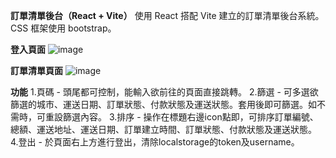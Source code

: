**訂單清單後台（React + Vite）**
使用 React 搭配 Vite 建立的訂單清單後台系統。CSS 框架使用 bootstrap。

**登入頁面**
![image](https://github.com/user-attachments/assets/47865d5f-aa20-40a7-8b3e-2fe3f3cf1498)

**訂單清單頁面**
![image](https://github.com/user-attachments/assets/136617df-ab54-4a79-8cd0-afa098dcc733)

**功能**
1.頁碼 - 頭尾都可控制，能輸入欲前往的頁面直接跳轉。
2.篩選 - 可多選欲篩選的城市、運送日期、訂單狀態、付款狀態及運送狀態。套用後即可篩選。如不需時，可重設篩選內容。
3.排序 - 操作在標題右邊icon點即，可排序訂單編號、總額、運送地址、運送日期、訂單建立時間、訂單狀態、付款狀態及運送狀態。
4.登出 - 於頁面右上方進行登出，清除localstorage的token及username。

